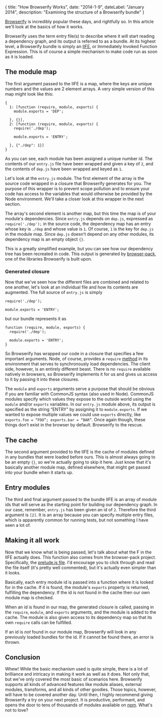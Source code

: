{
	title: "How Browserify Works",
	date: "2014-1-9",
	dateLabel: "January 2014",
	description: "Examining the structure of a Browserify bundle"
}

[Browserify](https://github.com/substack/node-browserify/) is incredibly popular these days, and rightfully so. In this article we'll look at the basics of how it works.

Browserify uses the term entry file(s) to describe where it will start reading a dependency graph, and its output is referred to as a bundle. At its highest level, a Browserify bundle is simply an [IIFE](http://benalman.com/news/2010/11/immediately-invoked-function-expression/), or Immediately Invoked Function Expression. This is of course a simple mechanism to make code run as soon as it is loaded.

## The module map
The first argument passed to the IIFE is a map, where the keys are unique numbers and the values are 2 element arrays. A very simple version of this map might look like this:

```
{
  1: [function (require, module, exports) {
    module.exports = 'DEP';

  }, {}],
  2: [function (require, module, exports) {
    require('./dep');

    module.exports = 'ENTRY';

  }, {"./dep": 1}]
}
```

As you can see, each module has been assigned a unique number id. The contents of our `entry.js` file have been wrapped and given a key of `2`, and the contents of `dep.js` have been wrapped and keyed as `1`.

Let's look at the `entry.js` module. The first element of the array is the source code wrapped in a closure that Browserify generates for you. The purpose of this wrapper is to prevent scope pollution and to ensure your code has access to the variables that would otherwise be provided by the Node environment. We'll take a closer look at this wrapper in the next section.

The array's second element is another map, but this time the map is of your module's dependencies. Since `entry.js` depends on `dep.js`, expressed as `require('./dep');` in the source code, the dependency map has an entry whose key is `./dep` and whose value is `1`. Of course, `1` is the key for `dep.js` in the module map. Since `dep.js` doesn't depend on any other modules, its dependency map is an empty object `{}`.

This is a greatly simplified example, but you can see how our dependency tree has been recreated in code. This output is generated by [browser-pack](https://github.com/substack/browser-pack), one of the libraries Browserify is built upon.

### Generated closure

Now that we've seen how the different files are combined and related to one another, let's look at an individual file and how its contents are augmented. The full source of `entry.js` is simply

```
require('./dep');

module.exports = 'ENTRY';
```

but our bundle represents it as

```
function (require, module, exports) {
  require('./dep');

  module.exports = 'ENTRY';
}
```

So Browserify has wrapped our code in a closure that specifies a few important arguments. Node, of course, provides a `require` [method](http://nodejs.org/api/globals.html#globals_require) in its environment that serves to synchronously load dependencies. The client side, however, is an entirely different beast. There is no `require` available natively in browsers, so Browserify implements it for us and gives us access to it by passing it into these closures.

The `module` and `exports` arguments serve a purpose that should be obvious if you are familiar with CommonJS syntax (also used in Node). CommonJS modules specify which values they expose to the outside world using the `module` and/or `exports` variables. In our `entry.js` module above, its output is specified as the string “ENTRY” by assigning it to `module.exports`. If we wanted to expose multiple values we could use `exports` directly, like `exports.foo = “FOO”; exports.bar = “BAR”`. Once again though, these things don't exist in the browser by default. Browserify to the rescue.

## The cache

The second argument provided to the IIFE is the cache of modules defined in any bundles that were loaded before ours. This is almost always going to be an empty `{}`, so we're actually going to skip it here. Just know that it's basically another module map, defined elsewhere, that might get passed into your bundle when it starts up.

## Entry modules

The third and final argument passed to the bundle IIFE is an array of module ids that will serve as the starting point for building our dependency graph. In our case, remember, `entry.js` has been given an id of `2`. Therefore the third argument is `[2]`. It is an array because you can specify multiple entry files, which is apparently common for running tests, but not something I have seen a lot of.

## Making it all work

Now that we know what is being passed, let's talk about what the F in the IIFE actually does. This function also comes from the browser-pack project. Specifically, the [prelude.js file](https://github.com/substack/browser-pack/blob/d29fddc8a9207d5f967664935073b50971aff708/prelude.js). I'd encourage you to click through and read the file itself (it's pretty well commented), but it's actually even simpler than it looks.

Basically, each entry module id is passed into a function where it is looked for in the cache. If it is found, the module's `exports` property is returned, fulfilling the dependency. If the id is not found in the cache then our own module map is checked.

When an id is found in our map, the generated closure is called, passing in the `require`, `module`, and `exports` arguments, and the module is added to the cache. The module is also given access to its dependency map so that its own `require` calls can be fulfilled.

If an id is *not* found in our module map, Browserify will look in any previously loaded bundles for the id. If it cannot be found there, an error is thrown.

## Conclusion

Whew! While the basic mechanism used is quite simple, there is a lot of brilliance and intricacy in making it work as well as it does. Not only that, but we've only covered the most basic of scenarios here. Browserify supports all kinds of advanced features like module aliases, external modules, transforms, and all kinds of other goodies. Those topics, however, will have to be covered another day. Until then, I highly recommend giving Browserify a try on your next project. It is productive, performant, and opens the door to tens of thousands of modules available on [npm](http://npmjs.org). What's not to love?

